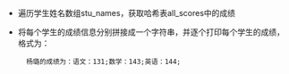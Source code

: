 - 遍历学生姓名数组stu\_names，获取哈希表all\_scores中的成绩
- 将每个学生的成绩信息分别拼接成一个字符串，并逐个打印每个学生的成绩，格式为：

        杨璐的成绩为：语文：131;数学：143;英语：144;
